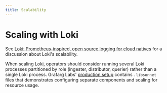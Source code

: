 ```yaml
---
title: Scalability
---
```

# Scaling with Loki

See [Loki: Prometheus-inspired, open source logging for cloud natives](https://grafarg.com/blog/2018/12/12/loki-prometheus-inspired-open-source-logging-for-cloud-natives/)
for a discussion about Loki's scalability.

When scaling Loki, operators should consider running several Loki processes
partitioned by role (ingester, distributor, querier) rather than a single Loki
process. Grafarg Labs' [production setup](https://github.com/famarks/loki/blob/master/production/ksonnet/loki)
contains `.libsonnet` files that demonstrates configuring separate components
and scaling for resource usage.
